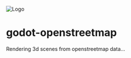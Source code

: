 ![Logo](https://github.com/RodZill4/godot-openstreetmap/raw/master/screenshot.png)

# godot-openstreetmap
Rendering 3d scenes from openstreetmap data...

